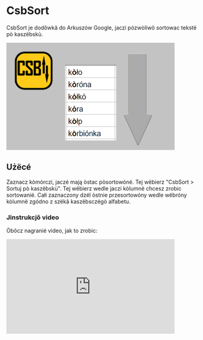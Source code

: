 # CsbSort
CsbSort je dodôwkã do Arkuszów Google, jaczi pòzwòliwô sortowac tekstë pò kaszëbskù.

![Dzejanié CsbSort](CsbSort-baner.png?raw=true "CsbSort - dzejanié")

## Użëcé
Zaznacz kòmórczi, jaczé mają òstac pòsortowóné. Tej wëbierz "CsbSort > Sortuj pò kaszëbskù". Tej wëbierz wedle jaczi kòlumnë chcesz zrobic sortowanié. Całi zaznaczony dzél òstnie przesortowóny wedle wëbróny kòlumnë zgódno z szëkã kaszëbsczégò alfabetu.

### Jinstrukcjô video
Òbôcz nagranié video, jak to zrobic:
<iframe width="440" height="247" src="https://www.youtube.com/embed/OEAXViSKcAc" frameborder="0" allow="autoplay; encrypted-media" allowfullscreen></iframe>
